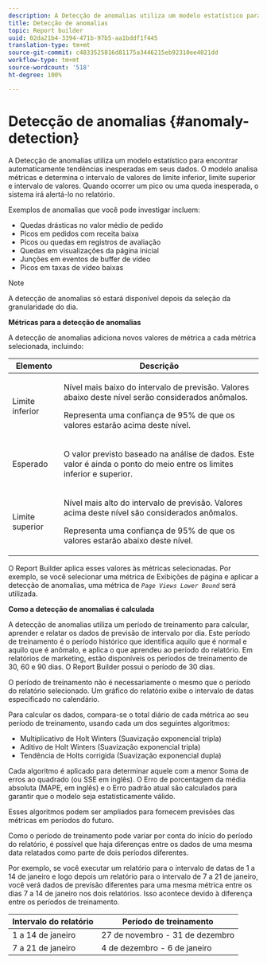 ```yaml
---
description: A Detecção de anomalias utiliza um modelo estatístico para encontrar automaticamente tendências inesperadas em seus dados. O modelo analisa métricas e determina o intervalo de valores de limite inferior, limite superior e intervalo de valores. Quando ocorrer um pico ou uma queda inesperada, o sistema irá alertá-lo no relatório.
title: Detecção de anomalias
topic: Report builder
uuid: 02da21b4-3394-471b-97b5-aa1bddf1f445
translation-type: tm+mt
source-git-commit: c4833525816d81175a3446215eb92310ee4021dd
workflow-type: tm+mt
source-wordcount: '518'
ht-degree: 100%

---
```



# Detecção de anomalias {#anomaly-detection}

A Detecção de anomalias utiliza um modelo estatístico para encontrar automaticamente tendências inesperadas em seus dados. O modelo analisa métricas e determina o intervalo de valores de limite inferior, limite superior e intervalo de valores. Quando ocorrer um pico ou uma queda inesperada, o sistema irá alertá-lo no relatório.

Exemplos de anomalias que você pode investigar incluem:

* Quedas drásticas no valor médio de pedido
* Picos em pedidos com receita baixa
* Picos ou quedas em registros de avaliação
* Quedas em visualizações da página inicial
* Junções em eventos de buffer de vídeo
* Picos em taxas de vídeo baixas

>[!NOTE]
>
>A detecção de anomalias só estará disponível depois da seleção da granularidade do dia.

<p class="head"> <b>Métricas para a detecção de anomalias</b> </p>

A detecção de anomalias adiciona novos valores de métrica a cada métrica selecionada, incluindo:

<table id="table_BF75FC874634498DB6632C12CBD8D533"> 
 <thead> 
  <tr> 
   <th colname="col1" class="entry"> Elemento </th> 
   <th colname="col2" class="entry"> Descrição </th> 
  </tr> 
 </thead>
 <tbody> 
  <tr> 
   <td colname="col1"> Limite inferior </td> 
   <td colname="col2"> <p>Nível mais baixo do intervalo de previsão. Valores abaixo deste nível serão considerados anômalos. </p> <p>Representa uma confiança de 95% de que os valores estarão acima deste nível. </p> </td> 
  </tr> 
  <tr> 
   <td colname="col1"> Esperado </td> 
   <td colname="col2"> <p>O valor previsto baseado na análise de dados. Este valor é ainda o ponto do meio entre os limites inferior e superior. </p> </td> 
  </tr> 
  <tr> 
   <td colname="col1"> Limite superior </td> 
   <td colname="col2"> <p>Nível mais alto do intervalo de previsão. Valores acima deste nível são considerados anômalos. </p> <p>Representa uma confiança de 95% de que os valores estarão abaixo deste nível. </p> </td> 
  </tr> 
 </tbody> 
</table>

O Report Builder aplica esses valores às métricas selecionadas. Por exemplo, se você selecionar uma métrica de Exibições de página e aplicar a detecção de anomalias, uma métrica de *`Page Views Lower Bound`* será utilizada.

**Como a detecção de anomalias é calculada**

A detecção de anomalias utiliza um período de treinamento para calcular, aprender e relatar os dados de previsão de intervalo por dia. Este período de treinamento é o período histórico que identifica aquilo que é normal e aquilo que é anômalo, e aplica o que aprendeu ao período do relatório. Em relatórios de marketing, estão disponíveis os períodos de treinamento de 30, 60 e 90 dias. O Report Builder possui o período de 30 dias.

O período de treinamento não é necessariamente o mesmo que o período do relatório selecionado. Um gráfico do relatório exibe o intervalo de datas especificado no calendário.

Para calcular os dados, compara-se o total diário de cada métrica ao seu período de treinamento, usando cada um dos seguintes algoritmos:

* Multiplicativo de Holt Winters (Suavização exponencial tripla)
* Aditivo de Holt Winters (Suavização exponencial tripla)
* Tendência de Holts corrigida (Suavização exponencial dupla)

Cada algoritmo é aplicado para determinar aquele com a menor Soma de erros ao quadrado (ou SSE em inglês). O Erro de porcentagem da média absoluta (MAPE, em inglês) e o Erro padrão atual são calculados para garantir que o modelo seja estatisticamente válido.

Esses algoritmos podem ser ampliados para fornecem previsões das métricas em períodos do futuro.

Como o período de treinamento pode variar por conta do início do período do relatório, é possível que haja diferenças entre os dados de uma mesma data relatados como parte de dois períodos diferentes.

Por exemplo, se você executar um relatório para o intervalo de datas de 1 a 14 de janeiro e logo depois um relatório para o intervalo de 7 a 21 de janeiro, você verá dados de previsão diferentes para uma mesma métrica entre os dias 7 a 14 de janeiro nos dois relatórios. Isso acontece devido à diferença entre os períodos de treinamento.

| Intervalo do relatório | Período de treinamento |
|--- |--- |
| 1 a 14 de janeiro | 27 de novembro - 31 de dezembro |
| 7 a 21 de janeiro | 4 de dezembro - 6 de janeiro |
